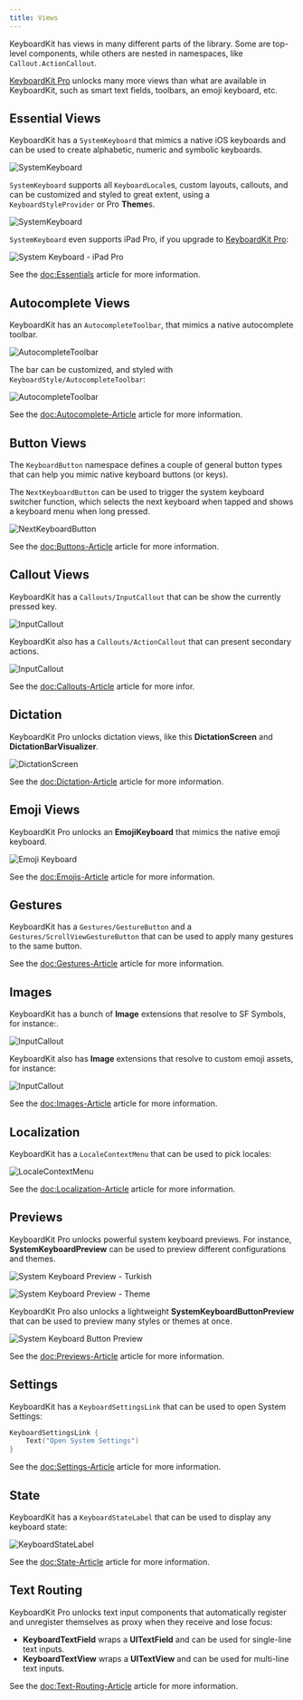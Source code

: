 ```yaml
---
title: Views
---
```


KeyboardKit has views in many different parts of the library. Some are top-level components, while others are nested in namespaces, like ``Callout.ActionCallout``.

[KeyboardKit Pro][Pro] unlocks many more views than what are available in KeyboardKit, such as smart text fields, toolbars, an emoji keyboard, etc.


## Essential Views

KeyboardKit has a ``SystemKeyboard`` that mimics a native iOS keyboards and can be used to create alphabetic, numeric and symbolic keyboards.

![SystemKeyboard]({{page.assets}}systemkeyboard-english-350.jpg)

``SystemKeyboard`` supports all ``KeyboardLocale``s, custom layouts, callouts, and can be customized and styled to great extent, using a ``KeyboardStyleProvider`` or Pro **Theme**s.

![SystemKeyboard]({{page.assets}}systemkeyboard-styled-350.jpg)

``SystemKeyboard`` even supports iPad Pro, if you upgrade to [KeyboardKit Pro][Pro]:

![System Keyboard - iPad Pro]({{page.assets}}systemkeyboard-ipadpro-350.jpg)

See the <doc:Essentials> article for more information.


## Autocomplete Views

KeyboardKit has an ``AutocompleteToolbar``, that mimics a native autocomplete toolbar.

![AutocompleteToolbar]({{page.assets}}autocompletetoolbar-350.jpg)

The bar can be customized, and styled with ``KeyboardStyle/AutocompleteToolbar``:

![AutocompleteToolbar]({{page.assets}}autocompletetoolbar-styled-350.jpg)

See the <doc:Autocomplete-Article> article for more information.



## Button Views

The ``KeyboardButton`` namespace defines a couple of general button types that can help you mimic native keyboard buttons (or keys).

The ``NextKeyboardButton`` can be used to trigger the system keyboard switcher function, which selects the next keyboard when tapped and shows a keyboard menu when long pressed. 

![NextKeyboardButton]({{page.assets}}nextkeyboardbutton-250.jpg)

See the <doc:Buttons-Article> article for more information.



## Callout Views

KeyboardKit has a ``Callouts/InputCallout`` that can be show the currently pressed key.

![InputCallout]({{page.assets}}inputcallout-350.jpg)

KeyboardKit also has a ``Callouts/ActionCallout`` that can present secondary actions.

![InputCallout]({{page.assets}}actioncallout-350.jpg)

See the <doc:Callouts-Article> article for more infor.



## Dictation

KeyboardKit Pro unlocks dictation views, like this **DictationScreen** and **DictationBarVisualizer**.

![DictationScreen]({{page.assets}}dictationscreen-350.jpg)

See the <doc:Dictation-Article> article for more information.



## Emoji Views

KeyboardKit Pro unlocks an **EmojiKeyboard** that mimics the native emoji keyboard. 

![Emoji Keyboard]({{page.assets}}emojikeyboard-350.jpg)

See the <doc:Emojis-Article> article for more information.



## Gestures

KeyboardKit has a ``Gestures/GestureButton`` and a ``Gestures/ScrollViewGestureButton`` that can be used to apply many gestures to the same button.

See the <doc:Gestures-Article> article for more information.



## Images

KeyboardKit has a bunch of **Image** extensions that resolve to SF Symbols, for instance:.

![InputCallout]({{page.assets}}images-350.jpg)

KeyboardKit also has **Image** extensions that resolve to custom emoji assets, for instance:

![InputCallout]({{page.assets}}images-emojis-350.jpg)

See the <doc:Images-Article> article for more information.



## Localization

KeyboardKit has a ``LocaleContextMenu`` that can be used to pick locales:

![LocaleContextMenu]({{page.assets}}localecontextmenu-350.jpg)

See the <doc:Localization-Article> article for more information.



## Previews

KeyboardKit Pro unlocks powerful system keyboard previews. For instance, **SystemKeyboardPreview** can be used to preview different configurations and themes.

![System Keyboard Preview - Turkish]({{page.assets}}systemkeyboardpreview-350.jpg)

![System Keyboard Preview - Theme]({{page.assets}}systemkeyboardpreview-theme-350.jpg)

KeyboardKit Pro also unlocks a lightweight **SystemKeyboardButtonPreview** that can be used to preview many styles or themes at once.

![System Keyboard Button Preview]({{page.assets}}systemkeyboardbuttonpreview-350.jpg)

See the <doc:Previews-Article> article for more information.



## Settings

KeyboardKit has a ``KeyboardSettingsLink`` that can be used to open System Settings:

```swift
KeyboardSettingsLink {
    Text("Open System Settings")
}
```

See the <doc:Settings-Article> article for more information.



## State

KeyboardKit has a ``KeyboardStateLabel`` that can be used to display any keyboard state:

![KeyboardStateLabel]({{page.assets}}keyboardstatelabel-350.jpg)

See the <doc:State-Article> article for more information.



## Text Routing

KeyboardKit Pro unlocks text input components that automatically register and unregister themselves as proxy when they receive and lose focus:

* **KeyboardTextField** wraps a **UITextField** and can be used for single-line text inputs.
* **KeyboardTextView** wraps a **UITextView** and can be used for multi-line text inputs.

See the <doc:Text-Routing-Article> article for more information.


[Pro]: /pro
